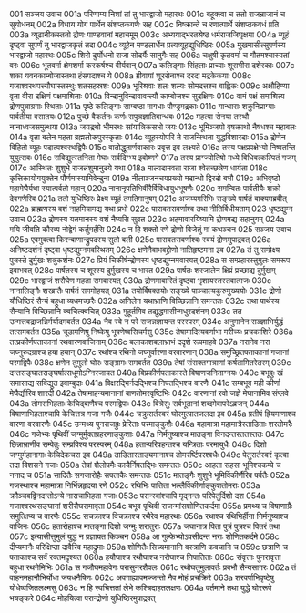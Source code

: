 001  सञ्जय उवाच
001a परिणाम्य निशां तां तु भारद्वाजो महारथः
001c बहूक्त्वा च ततो राजन्राजानं च सुयोधनम्
002a विधाय योगं पार्थेन संशप्तकगणैः सह
002c निष्क्रान्ते च रणात्पार्थे संशप्तकवधं प्रति
003a व्यूढानीकस्ततो द्रोणः पाण्डवानां महाचमूम्
003c अभ्ययाद्भरतश्रेष्ठ धर्मराजजिघृक्षया
004a व्यूहं दृष्ट्वा सुपर्णं तु भारद्वाजकृतं तदा
004c व्यूहेन मण्डलार्धेन प्रत्यव्यूहद्युधिष्ठिरः
005a मुखमासीत्सुपर्णस्य भारद्वाजो महारथः
005c शिरो दुर्योधनो राजा सोदर्यैः सानुगैः सह
006a चक्षुषी कृतवर्मा च गौतमश्चास्यतां वरः
006c भूतवर्मा क्षेमशर्मा करकर्षश्च वीर्यवान्
007a कलिङ्गाः सिंहलाः प्राच्याः शूराभीरा दशेरकाः
007c शका यवनकाम्बोजास्तथा हंसपदाश्च ये
008a ग्रीवायां शूरसेनाश्च दरदा मद्रकेकयाः
008c गजाश्वरथपत्त्यौघास्तस्थुः शतसहस्रशः
009a भूरिश्रवाः शलः शल्यः सोमदत्तश्च बाह्लिकः
009c अक्षौहिण्या वृता वीरा दक्षिणं पक्षमाश्रिताः
010a विन्दानुविन्दावावन्त्यौ काम्बोजश्च सुदक्षिणः
010c वामं पक्षं समाश्रित्य द्रोणपुत्राग्रगाः स्थिताः
011a पृष्ठे कलिङ्गाः साम्बष्ठा मागधाः पौण्ड्रमद्रकाः
011c गान्धाराः शकुनिप्राग्याः पार्वतीया वसातयः
012a पुच्छे वैकर्तनः कर्णः सपुत्रज्ञातिबान्धवः
012c महत्या सेनया तस्थौ नानाध्वजसमुत्थया
013a जयद्रथो भीमरथः सांयात्रिकसभो जयः
013c भूमिञ्जयो वृषक्राथो नैषधश्च महाबलः
014a वृता बलेन महता ब्रह्मलोकपुरस्कृताः
014c व्यूहस्योपरि ते राजन्स्थिता युद्धविशारदाः
015a द्रोणेन विहितो व्यूहः पदात्यश्वरथद्विपैः
015c वातोद्धूतार्णवाकारः प्रवृत्त इव लक्ष्यते
016a तस्य पक्षप्रपक्षेभ्यो निष्पतन्ति युयुत्सवः
016c सविद्युत्स्तनिता मेघाः सर्वदिग्भ्य इवोष्णगे
017a तस्य प्राग्ज्योतिषो मध्ये विधिवत्कल्पितं गजम्
017c आस्थितः शुशुभे राजन्नंशुमानुदये यथा
018a माल्यदामवता राजा श्वेतच्छत्रेण धार्यता
018c कृत्तिकायोगयुक्तेन पौर्णमास्यामिवेन्दुना
019a नीलाञ्जनचयप्रख्यो मदान्धो द्विरदो बभौ
019c अभिवृष्टो महामेघैर्यथा स्यात्पर्वतो महान्
020a नानानृपतिभिर्वीरैर्विविधायुधभूषणैः
020c समन्वितः पार्वतीयैः शक्रो देवगणैरिव
021a ततो युधिष्ठिरः प्रेक्ष्य व्यूहं तमतिमानुषम्
021c अजय्यमरिभिः सङ्ख्ये पार्षतं वाक्यमब्रवीत्
022a ब्राह्मणस्य वशं नाहमियामद्य यथा प्रभो
022c पारावतसवर्णाश्व तथा नीतिर्विधीयताम्
023  धृष्टद्युम्न उवाच
023a द्रोणस्य यतमानस्य वशं नैष्यसि सुव्रत
023c अहमावारयिष्यामि द्रोणमद्य सहानुगम्
024a मयि जीवति कौरव्य नोद्वेगं कर्तुमर्हसि
024c न हि शक्तो रणे द्रोणो विजेतुं मां कथञ्चन
025  सञ्जय उवाच
025a एवमुक्त्वा किरन्बाणान्द्रुपदस्य सुतो बली
025c पारावतसवर्णाश्वः स्वयं द्रोणमुपाद्रवत्
026a अनिष्टदर्शनं दृष्ट्वा धृष्टद्युम्नमवस्थितम्
026c क्षणेनैवाभवद्द्रोणो नातिहृष्टमना इव
027a तं तु सम्प्रेक्ष्य पुत्रस्ते दुर्मुखः शत्रुकर्शनः
027c प्रियं चिकीर्षन्द्रोणस्य धृष्टद्युम्नमवारयत्
028a स सम्प्रहारस्तुमुलः समरूप इवाभवत्
028c पार्षतस्य च शूरस्य दुर्मुखस्य च भारत
029a पार्षतः शरजालेन क्षिप्रं प्रच्छाद्य दुर्मुखम्
029c भारद्वाजं शरौघेण महता समवारयत्
030a द्रोणमावारितं दृष्ट्वा भृशायस्तस्तवात्मजः
030c नानालिङ्गैः शरव्रातैः पार्षतं सममोहयत्
031a तयोर्विषक्तयोः सङ्ख्ये पाञ्चाल्यकुरुमुख्ययोः
031c द्रोणो यौधिष्ठिरं सैन्यं बहुधा व्यधमच्छरैः
032a अनिलेन यथाभ्राणि विच्छिन्नानि समन्ततः
032c तथा पार्थस्य सैन्यानि विच्छिन्नानि क्वचित्क्वचित्
033a मुहूर्तमिव तद्युद्धमासीन्मधुरदर्शनम्
033c तत उन्मत्तवद्राजन्निर्मर्यादमवर्तत
034a नैव स्वे न परे राजन्नज्ञायन्त परस्परम्
034c अनुमानेन सञ्ज्ञाभिर्युद्धं तत्समवर्तत
035a चूडामणिषु निष्केषु भूषणेष्वसिचर्मसु
035c तेषामादित्यवर्णाभा मरीच्यः प्रचकाशिरे
036a तत्प्रकीर्णपताकानां रथवारणवाजिनाम्
036c बलाकाशबलाभ्राभं ददृशे रूपमाहवे
037a नरानेव नरा जघ्नुरुदग्राश्च हया हयान्
037c रथांश्च रथिनो जघ्नुर्वारणा वरवारणान्
038a समुच्छ्रितपताकानां गजानां परमद्विपैः
038c क्षणेन तुमुलो घोरः सङ्ग्रामः समवर्तत
039a तेषां संसक्तगात्राणां कर्षतामितरेतरम्
039c दन्तसङ्घातसङ्घर्षात्सधूमोऽग्निरजायत
040a विप्रकीर्णपताकास्ते विषाणजनिताग्नयः
040c बभूवुः खं समासाद्य सविद्युत इवाम्बुदाः
041a विक्षरद्भिर्नदद्भिश्च निपतद्भिश्च वारणैः
041c सम्बभूव मही कीर्णा मेघैर्द्यौरिव शारदी
042a तेषामाहन्यमानानां बाणतोमरवृष्टिभिः
042c वारणानां रवो जज्ञे मेघानामिव संप्लवे
043a तोमराभिहताः केचिद्बाणैश्च परमद्विपाः
043c वित्रेसुः सर्वभूतानां शब्दमेवापरेऽव्रजन्
044a विषाणाभिहताश्चापि केचित्तत्र गजा गजैः
044c चक्रुरार्तस्वरं घोरमुत्पातजलदा इव
045a प्रतीपं ह्रियमाणाश्च वारणा वरवारणैः
045c उन्मथ्य पुनराजह्रुः प्रेरिताः परमाङ्कुशैः
046a महामात्रा महामात्रैस्ताडिताः शरतोमरैः
046c गजेभ्यः पृथिवीं जग्मुर्मुक्तप्रहरणाङ्कुशाः
047a निर्मनुष्याश्च मातङ्गा विनदन्तस्ततस्ततः
047c छिन्नाभ्राणीव सम्पेतुः सम्प्रविश्य परस्परम्
048a हतान्परिवहन्तश्च यन्त्रिताः परमायुधैः
048c दिशो जग्मुर्महानागाः केचिदेकचरा इव
049a ताडितास्ताड्यमानाश्च तोमरर्ष्टिपरश्वधैः
049c पेतुरार्तस्वरं कृत्वा तदा विशसने गजाः
050a तेषां शैलोपमैः कायैर्निपतद्भिः समन्ततः
050c आहता सहसा भूमिश्चकम्पे च ननाद च
051a सादितैः सगजारोहैः सपताकैः समन्ततः
051c मातङ्गैः शुशुभे भूमिर्विकीर्णैरिव पर्वतैः
052a गजस्थाश्च महामात्रा निर्भिन्नहृदया रणे
052c रथिभिः पातिता भल्लैर्विकीर्णाङ्कुशतोमराः
053a क्रौञ्चवद्विनदन्तोऽन्ये नाराचाभिहता गजाः
053c परान्स्वांश्चापि मृद्नन्तः परिपेतुर्दिशो दश
054a गजाश्वरथसङ्घानां शरीरौघसमावृता
054c बभूव पृथिवी राजन्मांसशोणितकर्दमा
055a प्रमथ्य च विषाणाग्रैः समुत्क्षिप्य च वारणैः
055c सचक्राश्च विचक्राश्च रथैरेव महारथाः
056a रथाश्च रथिभिर्हीना निर्मनुष्याश्च वाजिनः
056c हतारोहाश्च मातङ्गा दिशो जग्मुः शरातुराः
057a जघानात्र पिता पुत्रं पुत्रश्च पितरं तथा
057c इत्यासीत्तुमुलं युद्धं न प्रज्ञायत किञ्चन
058a आ गुल्फेभ्योऽवसीदन्त नराः शोणितकर्दमे
058c दीप्यमानैः परिक्षिप्ता दावैरिव महाद्रुमाः
059a शोणितैः सिच्यमानानि वस्त्राणि कवचानि च
059c छत्राणि च पताकाश्च सर्वं रक्तमदृश्यत
060a हयौघाश्च रथौघाश्च नरौघाश्च निपातिताः
060c संवृत्ताः पुनरावृत्ता बहुधा रथनेमिभिः
061a स गजौघमहावेगः परासुनरशैवलः
061c रथौघतुमुलावर्तः प्रबभौ सैन्यसागरः
062a तं वाहनमहानौभिर्योधा जयधनैषिणः
062c अवगाह्यावमज्जन्तो नैव मोहं प्रचक्रिरे
063a शरवर्षाभिवृष्टेषु योधेष्वजितलक्ष्मसु
063c न हि स्वचित्ततां लेभे कश्चिदाहतलक्षणः
064a वर्तमाने तथा युद्धे घोररूपे भयङ्करे
064c मोहयित्वा परान्द्रोणो युधिष्ठिरमुपाद्रवत्



